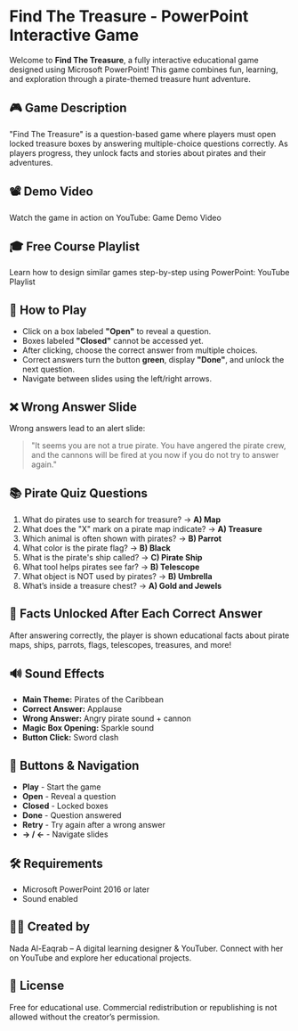 # Find The Treasure - PowerPoint Interactive Game

Welcome to **Find The Treasure**, a fully interactive educational game designed using Microsoft PowerPoint! This game combines fun, learning, and exploration through a pirate-themed treasure hunt adventure.

## 🎮 Game Description

"Find The Treasure" is a question-based game where players must open locked treasure boxes by answering multiple-choice questions correctly. As players progress, they unlock facts and stories about pirates and their adventures.

## 📽️ Demo Video

Watch the game in action on YouTube: Game Demo Video

## 🎓 Free Course Playlist

Learn how to design similar games step-by-step using PowerPoint: YouTube Playlist

## 🧭 How to Play

- Click on a box labeled **"Open"** to reveal a question.
- Boxes labeled **"Closed"** cannot be accessed yet.
- After clicking, choose the correct answer from multiple choices.
- Correct answers turn the button **green**, display **"Done"**, and unlock the next question.
- Navigate between slides using the left/right arrows.

## ❌ Wrong Answer Slide

Wrong answers lead to an alert slide:

> "It seems you are not a true pirate. You have angered the pirate crew, and the cannons will be fired at you now if you do not try to answer again."

## 📚 Pirate Quiz Questions

1. What do pirates use to search for treasure? → **A) Map**
2. What does the "X" mark on a pirate map indicate? → **A) Treasure**
3. Which animal is often shown with pirates? → **B) Parrot**
4. What color is the pirate flag? → **B) Black**
5. What is the pirate's ship called? → **C) Pirate Ship**
6. What tool helps pirates see far? → **B) Telescope**
7. What object is NOT used by pirates? → **B) Umbrella**
8. What’s inside a treasure chest? → **A) Gold and Jewels**

## 🧠 Facts Unlocked After Each Correct Answer

After answering correctly, the player is shown educational facts about pirate maps, ships, parrots, flags, telescopes, treasures, and more!

## 🔊 Sound Effects

- **Main Theme:** Pirates of the Caribbean
- **Correct Answer:** Applause
- **Wrong Answer:** Angry pirate sound + cannon
- **Magic Box Opening:** Sparkle sound
- **Button Click:** Sword clash

## 🧩 Buttons & Navigation

- **Play** - Start the game
- **Open** - Reveal a question
- **Closed** - Locked boxes
- **Done** - Question answered
- **Retry** - Try again after a wrong answer
- **→ / ←** - Navigate slides

## 🛠 Requirements

- Microsoft PowerPoint 2016 or later
- Sound enabled

## 🧑‍💻 Created by

Nada Al-Eaqrab – A digital learning designer & YouTuber. Connect with her on YouTube and explore her educational projects.

## 🌟 License

Free for educational use. Commercial redistribution or republishing is not allowed without the creator’s permission.
